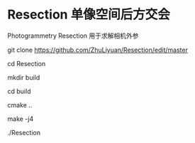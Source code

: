 # Resection 单像空间后方交会

Photogrammetry Resection
用于求解相机外参

git clone https://github.com/ZhuLiyuan/Resection/edit/master

cd Resection

mkdir build 

cd build 

cmake ..

make -j4

./Resection


